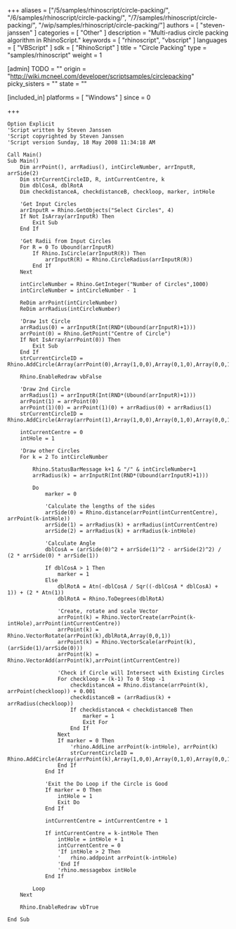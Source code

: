 +++
aliases = ["/5/samples/rhinoscript/circle-packing/", "/6/samples/rhinoscript/circle-packing/", "/7/samples/rhinoscript/circle-packing/", "/wip/samples/rhinoscript/circle-packing/"]
authors = [ "steven-janssen" ]
categories = [ "Other" ]
description = "Multi-radius circle packing algorithm in RhinoScript."
keywords = [ "rhinoscript", "vbscript" ]
languages = [ "VBScript" ]
sdk = [ "RhinoScript" ]
title = "Circle Packing"
type = "samples/rhinoscript"
weight = 1

[admin]
TODO = ""
origin = "http://wiki.mcneel.com/developer/scriptsamples/circlepacking"
picky_sisters = ""
state = ""

[included_in]
platforms = [ "Windows" ]
since = 0

+++

```vbnet
Option Explicit
'Script written by Steven Janssen
'Script copyrighted by Steven Janssen
'Script version Sunday, 18 May 2008 11:34:18 AM

Call Main()
Sub Main()
	Dim arrPoint(), arrRadius(), intCircleNumber, arrInputR, arrSide(2)
	Dim strCurrentCircleID, R, intCurrentCentre, k
	Dim dblCosA, dblRotA
	Dim checkdistanceA, checkdistanceB, checkloop, marker, intHole

	'Get Input Circles
	arrInputR = Rhino.GetObjects("Select Circles", 4)
	If Not IsArray(arrInputR) Then
		Exit Sub
	End If

	'Get Radii from Input Circles
	For R = 0 To Ubound(arrInputR)
		If Rhino.IsCircle(arrInputR(R)) Then
			arrInputR(R) = Rhino.CircleRadius(arrInputR(R))
		End If
	Next

	intCircleNumber = Rhino.GetInteger("Number of Circles",1000)
	intCircleNumber = intCircleNumber - 1

	ReDim arrPoint(intCircleNumber)
	ReDim arrRadius(intCircleNumber)

	'Draw 1st Circle
	arrRadius(0) = arrInputR(Int(RND*(Ubound(arrInputR)+1)))
	arrPoint(0) = Rhino.GetPoint("Centre of Circle")
	If Not IsArray(arrPoint(0)) Then
		Exit Sub
	End If
	strCurrentCircleID = Rhino.AddCircle(Array(arrPoint(0),Array(1,0,0),Array(0,1,0),Array(0,0,1)),arrRadius(0))

	Rhino.EnableRedraw vbFalse

	'Draw 2nd Circle
	arrRadius(1) = arrInputR(Int(RND*(Ubound(arrInputR)+1)))
	arrPoint(1) = arrPoint(0)
	arrPoint(1)(0) = arrPoint(1)(0) + arrRadius(0) + arrRadius(1)
	strCurrentCircleID = Rhino.AddCircle(Array(arrPoint(1),Array(1,0,0),Array(0,1,0),Array(0,0,1)),arrRadius(1))

	intCurrentCentre = 0
	intHole = 1

	'Draw other Circles
	For k = 2 To intCircleNumber

		Rhino.StatusBarMessage k+1 & "/" & intCircleNumber+1
		arrRadius(k) = arrInputR(Int(RND*(Ubound(arrInputR)+1)))

		Do
			marker = 0

			'Calculate the lengths of the sides
			arrSide(0) = Rhino.distance(arrPoint(intCurrentCentre), arrPoint(k-intHole))
			arrSide(1) = arrRadius(k) + arrRadius(intCurrentCentre)
			arrSide(2) = arrRadius(k) + arrRadius(k-intHole)

			'Calculate Angle
			dblCosA = (arrSide(0)^2 + arrSide(1)^2 - arrSide(2)^2) / (2 * arrSide(0) * arrSide(1))

			If dblCosA > 1 Then
				marker = 1
			Else
				dblRotA = Atn(-dblCosA / Sqr((-dblCosA * dblCosA) + 1)) + (2 * Atn(1))
				dblRotA = Rhino.ToDegrees(dblRotA)

				'Create, rotate and scale Vector
				arrPoint(k) = Rhino.VectorCreate(arrPoint(k-intHole),arrPoint(intCurrentCentre))
				arrPoint(k) = Rhino.VectorRotate(arrPoint(k),dblRotA,Array(0,0,1))
				arrPoint(k) = Rhino.VectorScale(arrPoint(k),(arrSide(1)/arrSide(0)))
				arrPoint(k) = Rhino.VectorAdd(arrPoint(k),arrPoint(intCurrentCentre))

				'Check if Circle will Intersect with Existing Circles
				For checkloop = (k-1) To 0 Step -1
					checkdistanceA = Rhino.distance(arrPoint(k), arrPoint(checkloop)) + 0.001
					checkdistanceB = (arrRadius(k) + arrRadius(checkloop))
					If checkdistanceA < checkdistanceB Then
						marker = 1
						Exit For
					End If
				Next
				If marker = 0 Then
					'rhino.AddLine arrPoint(k-intHole), arrPoint(k)
					strCurrentCircleID = Rhino.AddCircle(Array(arrPoint(k),Array(1,0,0),Array(0,1,0),Array(0,0,1)),arrRadius(k))
				End If
			End If

			'Exit the Do Loop if the Circle is Good
			If marker = 0 Then
				intHole = 1
				Exit Do
			End If

			intCurrentCentre = intCurrentCentre + 1

			If intCurrentCentre = k-intHole Then
				intHole = intHole + 1
				intCurrentCentre = 0
				'If intHole > 2 Then
				'	rhino.addpoint arrPoint(k-intHole)
				'End If
				'rhino.messagebox intHole
			End If

		Loop
	Next

	Rhino.EnableRedraw vbTrue

End Sub
```
